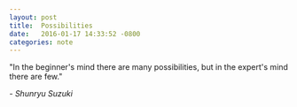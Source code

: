 ```yaml
---
layout: post
title:  Possibilities
date:   2016-01-17 14:33:52 -0800
categories: note
---
```


"In the beginner's mind there are many possibilities, but in the expert's mind
there are few." 

*- Shunryu Suzuki*
